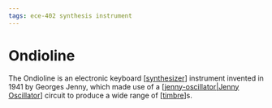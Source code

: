 ```yaml
---
tags: ece-402 synthesis instrument
---
```


# Ondioline

The Ondioline is an electronic keyboard [[synthesizer]] instrument invented in 1941 by Georges Jenny, which made use of a [[jenny-oscillator|Jenny Oscillator]] circuit to produce a wide range of [[timbre]]s.

[//begin]: # "Autogenerated link references for markdown compatibility"
[synthesizer]: synthesizer "Synthesizer"
[jenny-oscillator|Jenny Oscillator]: jenny-oscillator "Jenny Oscillator"
[timbre]: timbre "Timbre"
[//end]: # "Autogenerated link references"

